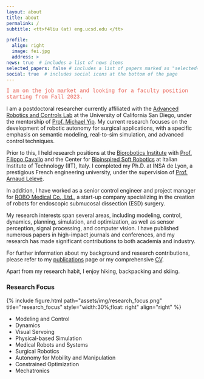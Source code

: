 ```yaml
---
layout: about
title: about
permalink: /
subtitle: <tt>f4liu (at) eng.ucsd.edu </tt>

profile:
  align: right
  image: fei.jpg
  address: >
news: true  # includes a list of news items
selected_papers: false # includes a list of papers marked as "selected={true}"
social: true  # includes social icons at the bottom of the page
---
```



<!-- I am a postdoctoral researcher at [Advanced Robotics and Controls Lab](https://www.ucsdarclab.com/) at the University of California San Diego (UCSD), under the supervision of [Prof. Michael Yip](https://yip.eng.ucsd.edu/). I am currently working on robotic autonomy for surgical applications, with semantic modeling, real-to-sim simulation, and advanced control techniques. Before that, I served as a research associate and postdoctoral scholar both at the [Biorobotics Institute](https://www.santannapisa.it/en/institute/biorobotics) with [Prof. Filippo Cavallo](https://scholar.google.it/citations?user=4qiWy0MAAAAJ&hl=en) at Scuola Superiore Sant'Anna (SSSA), and the Center for [Bioinspired Soft Robotics](https://bsr.iit.it/) at Italian Institute of Technology (IIT) in Italy. I finished my Ph.D. at [Ampère Laboratory](http://www.ampere-lab.fr/?lang=en) with [Prof. Arnaud Lelevé](https://scholar.google.fr/citations?user=ViL8uI8AAAAJ&hl=fr)  at [INSA de Lyon](https://www.insa-lyon.fr/en/), a top French [Grande école](https://en.wikipedia.org/wiki/Grande_%C3%A9cole) and engineering university. Right after my Ph.D. dissertation, I also worked for a start-up company [ROBO Medical Co., Ltd.](http://en.docrobo.com/) as a senior control engineer and project manager for the creation of a robot for endoscopic submucosal dissection (ESD) surgery. During the last few years, I have experience in several robotic areas, including modeling, control, dynamics, planning, simulation, and optimization. I also have knowledge of sensor perception, signal processing, and computer vision. I have authored a number of journal and conference papers that have advanced and impacted both the academic and industrial worlds. For more details, you can check out my [publications](/publications/) page or see my [full CV](/cv/) here. -->

<p style="font-family:courier;color:#E96357">I am on the job market and looking for a faculty position starting from Fall 2023.</p>

I am a postdoctoral researcher currently affiliated with the [Advanced Robotics and Controls Lab](https://www.ucsdarclab.com/) at the University of California San Diego, under the mentorship of [Prof. Michael Yip](https://yip.eng.ucsd.edu/). My current research focuses on the development of robotic autonomy for surgical applications, with a specific emphasis on semantic modeling, real-to-sim simulation, and advanced control techniques.

Prior to this, I held research positions at the [Biorobotics Institute](https://www.santannapisa.it/en/institute/biorobotics) with [Prof. Filippo Cavallo](https://scholar.google.it/citations?user=4qiWy0MAAAAJ&hl=en) and the Center for [Bioinspired Soft Robotics](https://bsr.iit.it/) at Italian Institute of Technology (IIT), Italy. I completed my Ph.D. at INSA de Lyon, a prestigious French engineering university, under the supervision of [Prof. Arnaud Lelevé](https://scholar.google.fr/citations?user=ViL8uI8AAAAJ&hl=fr).

In addition, I have worked as a senior control engineer and project manager for [ROBO Medical Co., Ltd.](http://en.docrobo.com/), a start-up company specializing in the creation of robots for endoscopic submucosal dissection (ESD) surgery.

My research interests span several areas, including modeling, control, dynamics, planning, simulation, and optimization, as well as sensor perception, signal processing, and computer vision. I have published numerous papers in high-impact journals and conferences, and my research has made significant contributions to both academia and industry.

For further information about my background and research contributions, please refer to my [publications](/publications/) page or my comprehensive [CV](/cv/).

Apart from my research habit, I enjoy hiking, backpacking and skiing.


### Research Focus
{% include figure.html path="assets/img/research_focus.png" title="research_focus" style="width:30%;float: right" align="right" %}
- Modeling and Control
- Dynamics
- Visual Servoing
- Physical-based Simulation
- Medical Robots and Systems
- Surgical Robotics
- Autonomy for Mobility and Manipulation
- Constrained Optimization
- Mechatronics
